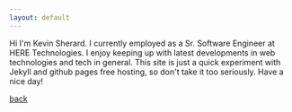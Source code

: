 ```yaml
---
layout: default
---
```


Hi I'm Kevin Sherard. I currently employed as a Sr. Software Engineer at HERE Technologies. I enjoy keeping up with latest developments in web technologies and tech in general. This site is just a quick experiment with Jekyll and github pages free hosting, so don't take it too seriously. Have a nice day!

[back](./)